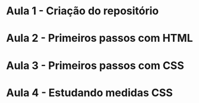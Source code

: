 # Aula 1 - Criação do repositório
# Aula 2 - Primeiros passos com HTML
# Aula 3 - Primeiros passos com CSS
# Aula 4 - Estudando medidas CSS
